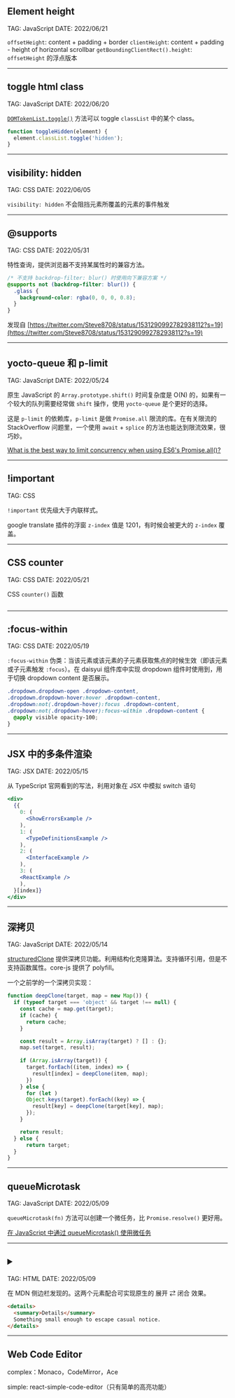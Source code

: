 ## Element height

TAG: JavaScript
DATE: 2022/06/21

`offsetHeight`: content + padding + border
`clientHeight`: content + padding - height of horizontal scrollbar
`getBoundingClientRect().height`: `offsetHeight` 的浮点版本

---

## toggle html class

TAG: JavaScript
DATE: 2022/06/20

[`DOMTokenList.toggle()`](https://developer.mozilla.org/docs/Web/API/DOMTokenList/toggle) 方法可以 toggle `classList` 中的某个 class。

```js
function toggleHidden(element) {
  element.classList.toggle('hidden');
}
```

---

## visibility: hidden

TAG: CSS
DATE: 2022/06/05

`visibility: hidden` 不会阻挡元素所覆盖的元素的事件触发

---

## @supports

TAG: CSS
DATE: 2022/05/31

特性查询，提供浏览器不支持某属性时的兼容方法。

```css
/* 不支持 backdrop-filter: blur() 时使用向下兼容方案 */
@supports not (backdrop-filter: blur()) {
  .glass {
    background-color: rgba(0, 0, 0, 0.8);
  }
}
```

发现自 [https://twitter.com/Steve8708/status/1531290992782938112?s=19](https://twitter.com/Steve8708/status/1531290992782938112?s=19)

---

## yocto-queue 和 p-limit

TAG: JavaScript
DATE: 2022/05/24

原生 JavaScript 的 `Array.prototype.shift()` 时间复杂度是 O(N) 的，如果有一个较大的队列需要经常做 `shift` 操作，使用 `yocto-queue` 是个更好的选择。

这是 `p-limit` 的依赖库，`p-limit` 是做 `Promise.all` 限流的库。在有关限流的 StackOverflow 问题里，一个使用 `await` + `splice` 的方法也能达到限流效果，很巧妙。

[What is the best way to limit concurrency when using ES6's Promise.all()?](https://stackoverflow.com/questions/40639432/what-is-the-best-way-to-limit-concurrency-when-using-es6s-promise-all)

---

## !important

TAG: CSS

`!important` 优先级大于内联样式。

google translate 插件的浮窗 `z-index` 值是 1201，有时候会被更大的 `z-index` 覆盖。

---

## CSS counter

TAG: CSS
DATE: 2022/05/21

CSS `counter()` 函数

```css

```

---

## :focus-within

TAG: CSS
DATE: 2022/05/19

`:focus-within` 伪类：当该元素或该元素的子元素获取焦点的时候生效（即该元素或子元素触发 `:focus`）。在 daisyui 组件库中实现 dropdown 组件时使用到，用于切换 dropdown content 是否展示。

```css
.dropdown.dropdown-open .dropdown-content,
.dropdown.dropdown-hover:hover .dropdown-content,
.dropdown:not(.dropdown-hover):focus .dropdown-content,
.dropdown:not(.dropdown-hover):focus-within .dropdown-content {
  @apply visible opacity-100;
}
```

---

## JSX 中的多条件渲染

TAG: JSX
DATE: 2022/05/15

从 TypeScript 官网看到的写法，利用对象在 JSX 中模拟 switch 语句

```jsx
<div>
  {{
    0: (
      <ShowErrorsExample />
    ),
    1: (
      <TypeDefinitionsExample />
    ),
    2: (
      <InterfaceExample />
    ),
    3: (
    <ReactExample />
    ),
  }[index]}
</div>
```

---

## 深拷贝

TAG: JavaScript
DATE: 2022/05/14

[structuredClone](https://developer.mozilla.org/zh-CN/docs/web/api/structuredClone) 提供深拷贝功能。利用结构化克隆算法。支持循环引用，但是不支持函数属性。core-js 提供了 polyfill。

一个之前学的一个深拷贝实现：

```javascript
function deepClone(target, map = new Map()) {
  if (typeof target === 'object' && target !== null) {
    const cache = map.get(target);
    if (cache) {
      return cache;
    }

    const result = Array.isArray(target) ? [] : {};
    map.set(target, result);
    
    if (Array.isArray(target)) {
      target.forEach((item, index) => {
        result[index] = deepClone(item, map);
      })
    } else {
      for (let )
      Object.keys(target).forEach((key) => {
        result[key] = deepClone(target[key], map);
      });
    }

    return result;
  } else {
      return target;
  }
}
```

---

## queueMicrotask

TAG: JavaScript
DATE: 2022/05/09

`queueMicrotask(fn)` 方法可以创建一个微任务，比 `Promise.resolve()` 更好用。

[在 JavaScript 中通过 queueMicrotask() 使用微任务](https://developer.mozilla.org/zh-CN/docs/Web/API/HTML_DOM_API/Microtask_guide)

---

## <details> 和 <summary>

TAG: HTML
DATE: 2022/05/09

在 MDN 侧边栏发现的。这两个元素配合可实现原生的 展开  ⇄ 闭合 效果。

```html
<details>
  <summary>Details</summary>
  Something small enough to escape casual notice.
</details>
```

---

## Web Code Editor

complex：Monaco，CodeMirror，Ace

simple: react-simple-code-editor（只有简单的高亮功能）
